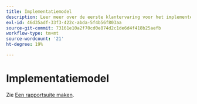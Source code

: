 ```yaml
---
title: Implementatiemodel
description: Leer meer over de eerste klantervaring voor het implementeren van Adobe Analytics-implementatie.
exl-id: 46d35adf-33f3-422c-abda-5f4b56f803aa
source-git-commit: 73161e10a2f70cd0e874d2c1de6d4f418b25aefb
workflow-type: tm+mt
source-wordcount: '21'
ht-degree: 19%

---
```


# Implementatiemodel

Zie [Een rapportsuite maken](/help/admin/c-manage-report-suites/c-new-report-suite/t-create-a-report-suite.md).

